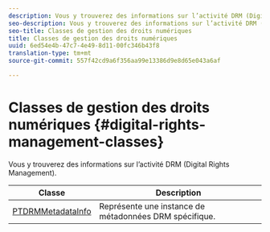 ```yaml
---
description: Vous y trouverez des informations sur l’activité DRM (Digital Rights Management).
seo-description: Vous y trouverez des informations sur l’activité DRM (Digital Rights Management).
seo-title: Classes de gestion des droits numériques
title: Classes de gestion des droits numériques
uuid: 6ed54e4b-47c7-4e49-8d11-00fc346b43f8
translation-type: tm+mt
source-git-commit: 557f42cd9a6f356aa99e13386d9e8d65e043a6af

---
```



# Classes de gestion des droits numériques {#digital-rights-management-classes}

Vous y trouverez des informations sur l’activité DRM (Digital Rights Management).

| **Classe** | **Description** |
|---|---|
| [PTDRMMetadataInfo](https://help.adobe.com/en_US/primetime/api/psdk/appledoc/Classes/PTDRMMetadataInfo.html) | Représente une instance de métadonnées DRM spécifique. |